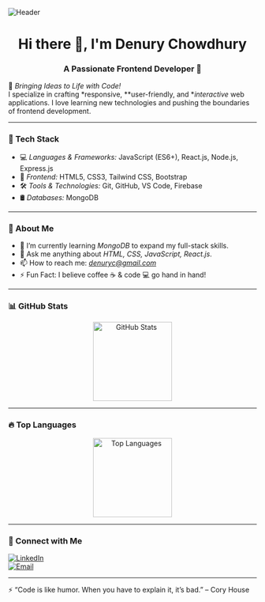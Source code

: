 ![Header](https://github.com/user-attachments/assets/3ab17cb1-e5b9-42b0-8cae-b6e941b1fa78)

<h1 align="center">Hi there 👋, I'm Denury Chowdhury</h1>
<h3 align="center">A Passionate Frontend Developer 🚀</h3>

🌟 *Bringing Ideas to Life with Code!*  
I specialize in crafting *responsive, **user-friendly, and **interactive* web applications. I love learning new technologies and pushing the boundaries of frontend development.

---

### 🚀 Tech Stack  
- 💻 *Languages & Frameworks:* JavaScript (ES6+), React.js, Node.js, Express.js  
- 🎨 *Frontend:* HTML5, CSS3, Tailwind CSS, Bootstrap  
- 🛠 *Tools & Technologies:* Git, GitHub, VS Code, Firebase  
- 🛢 *Databases:* MongoDB 

---

### 📌 About Me  
- 🌱 I’m currently learning *MongoDB* to expand my full-stack skills.  
- 💬 Ask me anything about *HTML, CSS, JavaScript, React.js*.  
- 📫 How to reach me: *denuryc@gmail.com*  
- ⚡ Fun Fact: I believe coffee ☕ & code 💻 go hand in hand!

---

### 📊 GitHub Stats  
<div align="center">
  <img src="https://github-readme-stats.vercel.app/api?username=Denurychowdhury&show_icons=true&count_private=true&theme=radical" alt="GitHub Stats" height="160px"/>
</div>

---

### 🔥 Top Languages  
<div align="center">
  <img src="https://github-readme-stats.vercel.app/api/top-langs/?username=Denurychowdhury&layout=compact&theme=radical" alt="Top Languages" height="160px"/>
</div>

---

### 🎯 Connect with Me  
[![LinkedIn](https://img.shields.io/badge/LinkedIn-blue?style=for-the-badge&logo=linkedin)](https://www.linkedin.com/in/denury-chowdhury-796094243/)  
[![Email](https://img.shields.io/badge/Email-denuryc@gmail.com-red?style=for-the-badge&logo=gmail)](mailto:denuryc@gmail.com)  

---

⚡ “Code is like humor. When you have to explain it, it’s bad.” – Cory House


